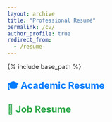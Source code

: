 ```yaml
---
layout: archive
title: "Professional Resumé"
permalink: /cv/
author_profile: true
redirect_from:
  - /resume
---
```


{% include base_path %}


<h3 style="font-size: 1.5em; margin-top: 20px;">
  <a href="/_cv/academic-resume/" style="color: #007bff; text-decoration: none;">🎓 Academic Resume</a>
</h3>

<h3 style="font-size: 1.5em; margin-top: 20px;">
  <a href="/huangjiongtao.github.io/_cv/academic-resume/" style="color: #28a745; text-decoration: none;">💼 Job Resume</a>
</h3>
